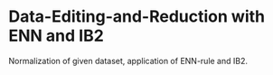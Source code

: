 # Data-Editing-and-Reduction with ENN and IB2
Normalization of given dataset, application of ENN-rule and IB2. 
